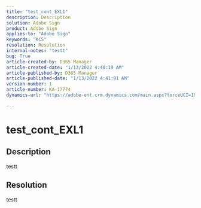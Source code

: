 ```yaml
---
title: "test_cont_EXL1"
description: Description
solution: Adobe Sign
product: Adobe Sign
applies-to: "Adobe Sign"
keywords: "KCS"
resolution: Resolution
internal-notes: "testt"
bug: True
article-created-by: D365 Manager
article-created-date: "1/13/2022 4:40:19 AM"
article-published-by: D365 Manager
article-published-date: "1/13/2022 4:41:01 AM"
version-number: 1
article-number: KA-17774
dynamics-url: "https://adobe-ent.crm.dynamics.com/main.aspx?forceUCI=1&pagetype=entityrecord&etn=knowledgearticle&id=a0b9aae3-2a74-ec11-8943-000d3a59efff"

---
```

# test_cont_EXL1

## Description

testt

## Resolution


testt
